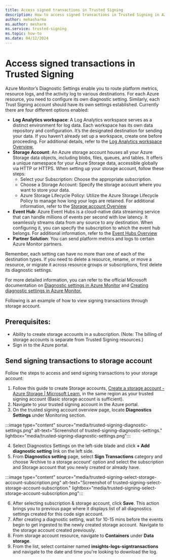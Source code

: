 ```yaml
---
title: Access signed transactions in Trusted Signing 
description: How-to access signed transactions in Trusted Signing in Azure portal. 
author: mehasharma 
ms.author: mesharm 
ms.service: trusted-signing 
ms.topic: how-to 
ms.date: 04/12/2024 
---
```


# Access signed transactions in Trusted Signing

Azure Monitor’s Diagnostic Settings enable you to route platform metrics, resource logs, and the activity log to various destinations. For each Azure resource, you need to configure its own diagnostic setting. Similarly, each Trust Signing account should have its own settings established.
Currently there are four different options enabled:

- **Log Analytics workspace**: A Log Analytics workspace serves as a distinct environment for log data. Each workspace has its own data repository and configuration. It’s the designated destination for sending your data. If you haven’t already set up a workspace, create one before proceeding. For additional details, refer to the [Log Analytics workspace Overview.](https://learn.microsoft.com/azure/azure-monitor/logs/log-analytics-workspace-overview) 
- **Storage Account**: An Azure storage account houses all your Azure Storage data objects, including blobs, files, queues, and tables. It offers a unique namespace for your Azure Storage data, accessible globally via HTTP or HTTPS. When setting up your storage account, follow these steps:
  - Select your Subscription: Choose the appropriate subscription.
  - Choose a Storage Account: Specify the storage account where you want to store your data.
  - Azure Storage Lifecycle Policy: Utilize the Azure Storage Lifecycle Policy to manage how long your logs are retained.
For additional information, refer to the [Storage account Overview](https://learn.microsoft.com/azure/storage/common/storage-account-overview?toc=/azure/storage/blobs/toc.json&bc=/azure/storage/blobs/breadcrumb/toc.json)
- **Event Hub**: Azure Event Hubs is a cloud-native data streaming service that can handle millions of events per second with low latency. It seamlessly streams data from any source to any destination. When configuring it, you can specify the subscription to which the event hub belongs. For additional information, refer to the [Event Hubs Overview](https://learn.microsoft.com/azure/event-hubs/event-hubs-about)
- **Partner Solution**: You can send platform metrics and logs to certain Azure Monitor partners.

Remember, each setting can have no more than one of each of the destination types. If you need to delete a resource, rename, or move a resource, or migrate it across resource groups or subscriptions, first delete its diagnostic settings.

For more detailed information, you can refer to the official Microsoft documentation on [Diagnostic settings in Azure Monitor](https://learn.microsoft.com/azure/azure-monitor/essentials/diagnostic-settings) and [Creating diagnostic settings in Azure Monitor.](https://learn.microsoft.com/azure/azure-monitor/essentials/create-diagnostic-settings)

Following is an example of how to view signing transactions through storage account.

## Prerequisites:  

- Ability to create storage accounts in a subscription. (Note: The billing of storage accounts is separate from Trusted Signing resources.)  
- Sign in to the Azure portal.

## Send signing transactions to storage account

Follow the steps to access and send signing transactions to your storage account:  

1. Follow this guide to create Storage accounts, [Create a storage account - Azure Storage | Microsoft Learn](https://learn.microsoft.com/azure/storage/common/storage-account-create?toc=/azure/storage/blobs/toc.json&bc=/azure/storage/blobs/breadcrumb/toc.json), in the same region as your trusted signing account (Basic storage account is sufficient).
2. Navigate to your trusted signing account in the Azure portal.
3. On the trusted signing account overview page, locate **Diagnostics Settings** under Monitoring section.

:::image type="content" source="media/trusted-signing-diagnostic-settings.png" alt-text="Screenshot of trusted-signing-diagnostic-settings." lightbox="media/trusted-signing-diagnostic-settings.png":::

4. Select Diagnostics Settings on the left-side blade and click **+ Add diagnostic setting** link on the left side.
5. From **Diagnostics setting** page, select **Sign Transactions** category and choose ‘Archive to a storage account’ option and select the subscription and Storage account that you newly created or already have.

:::image type="content" source="media/trusted-signing-select-storage-account-subscription.png" alt-text="Screenshot of trusted-signing-select-storage-account-subscription." lightbox="media/trusted-signing-select-storage-account-subscription.png":::


6. After selecting subscription & storage account, click **Save**. This action brings you to previous page where it displays list of all diagnostics settings created for this code sign account.  
7. After creating a diagnostic setting, wait for 10-15 mins before the events begin to get ingested to the newly created storage account.  
Navigate to the storage account created previously.  
8. From storage account resource, navigate to **Containers** under **Data storage**.
9. From the list, select container named **insights-logs-signtransactions** and navigate to the date and time you're looking to download the log.
